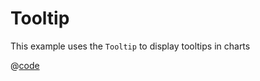 # Tooltip
This example uses the `Tooltip` to display tooltips in charts

<example-tooltip />

@[code](../../examples/example-tooltip.vue)
